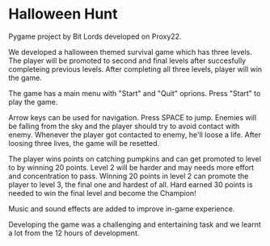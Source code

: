 # Halloween Hunt
Pygame project by Bit Lords developed on Proxy22.

We developed a halloween themed survival game which has three levels. The player will be promoted to second and final levels after succesfully completeing previous levels. After completing all three levels, player will win the game.

The game has a main menu with "Start" and "Quit" oprions. Press "Start" to play the game.

Arrow keys can be used for navigation. Press SPACE to jump. Enemies will be falling from the sky and the player should try to avoid contact with enemy. Whenever the player got contacted to enemy, he'll loose a life. After loosing three lives, the game will be resetted.

The player wins points on catching pumpkins and can get promoted to level to by winning 20 points. Level 2 will be harder and may needs more effort and concentration to pass. WInning 20 points in level 2 can promote the player to level 3, the final one and hardest of all. Hard earned 30 points is needed to win the final level and become the Champion!

Music and sound effects are added to improve in-game experience. 

Developing the game was a challenging and entertaining task and we learnt a lot from the 12 hours of development.
